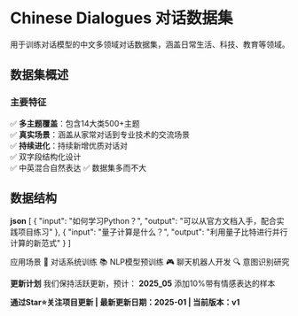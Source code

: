# Chinese Dialogues 对话数据集

用于训练对话模型的中文多领域对话数据集，涵盖日常生活、科技、教育等领域。
## 数据集概述
### 主要特征
✅ **多主题覆盖**：包含14大类500+主题  
✅ **真实场景**：涵盖从家常对话到专业技术的交流场景  
✅ **持续进化**：持续新增优质对话对  
✅ 双字段结构化设计  
✅ 中英混合自然表达
✅ 数据集多而不大
## 数据结构
**json**
[
    {
        "input": "如何学习Python？",
        "output": "可以从官方文档入手，配合实践项目练习"
    },
    {
        "input": "量子计算是什么？",
        "output": "利用量子比特进行并行计算的新范式"
    }
]

应用场景
🤖 对话系统训练
📚 NLP模型预训练
🎮 聊天机器人开发
🔍 意图识别研究

**更新计划**
我们保持活跃更新，预计：
**2025_05** 添加10%带有情感表达的样本

**通过Star⭐️关注项目更新 | 最新更新日期：2025-01 | 当前版本：v1**
